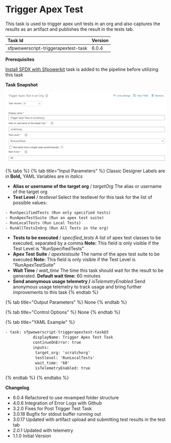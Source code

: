 # Trigger Apex Test

This task is used to trigger apex unit tests in an org and also captures the results as an artifact and publishes the result in the tests tab.

| **Task Id** | Version |
| :--- | :--- |
| sfpwowerscript-triggerapextest-task | 6.0.4 |

**Prerequisites**

[Install SFDX with Sfpowerkit](../utility-tasks/install-sfdx-cli-with-sfpowerkit.md) task is added to the pipeline before utilizing this task

**Task Snapshot**

![](../../../.gitbook/assets/trigger-apex-test.png)

{% tabs %}
{% tab title="Input Parameters" %}
Classic Designer Labels are in **Bold,**  YAML Variables are in _italics_

* **Alias or username of the target org** / _targetOrg_ The alias or username of the target org
* **Test Level** / _testlevel_ Select the testlevel for this task for the list of possible values: 

```text
- RunSpecifiedTests (Run only specified tests)
- RunApexTestSuite (Run an apex test suite)
- RunLocalTests (Run Local Tests)
- RunAllTestsInOrg (Run All Tests in the org)
```

* **Tests to be executed** / _specified\_tests_ A list of apex test classes to be executed, separated by a comma **Note:** This field is only visible if the Test Level is "RunSpecifiedTests"
* **Apex Test Suite** / _apextestsuite_ The name of the apex test suite to be executed **Note:** This field is only visible if the Test Level is "RunApexTestSuite"
* **Wait Time** / _wait\_time_ The time this task should wait for the result to be generated.  **Default wait time:** 60 minutes
* **Send anonymous usage telemetry /** _isTelemetryEnabled_ Send anonymous usage telemetry to track usage and bring further improvements to this task
{% endtab %}

{% tab title="Output Parameters" %}
None
{% endtab %}

{% tab title="Control Options" %}
None
{% endtab %}

{% tab title="YAML Example" %}
```text
- task: sfpwowerscript-triggerapextest-task@3
            displayName: Trigger Apex Test Task
            continueOnError: true
            inputs:
             target_org: 'scratchorg'
             testlevel: 'RunLocalTests'
             wait_time: '60'
             isTelemetryEnabled: true
```
{% endtab %}
{% endtabs %}

**Changelog**

* 6.0.4 Refactored to use revamped folder structure
* 4.0.6 Integration of Error Logs with Github
* 3.2.0 Fixes for Post Trigger Test Task
* 3.0.18 Bugfix for stdout buffer running out
* 3.0.17 Updated with artifact upload and submitting test results in the test tab
* 2.0.1 Updated with telemetry
* 1.1.0 Initial Version

